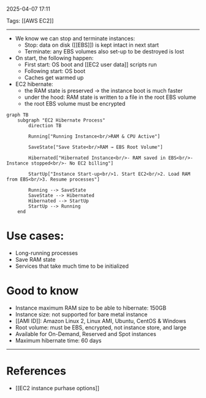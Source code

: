 2025-04-07 17:11

Tags: [[AWS EC2]]

---

- We know we can stop and terminate instances:
	- Stop: data on disk ([[EBS]]) is kept intact in next start
	- Terminate: any EBS volumes also set-up to be destroyed is lost
- On start, the following happen:
	- First start: OS boot and [[EC2 user data]] scripts run
	- Following start: OS boot
	- Caches get warmed up
- EC2 hibernate: 
	- the RAM state is preserved -> the instance boot is much faster
	- under the hood: RAM state is written to a file in the root EBS volume
	- the root EBS volume must be encrypted

```mermaid
graph TB
    subgraph "EC2 Hibernate Process"
        direction TB
        
        Running["Running Instance<br/>RAM & CPU Active"]
        
        SaveState["Save State<br/>RAM → EBS Root Volume"]
        
        Hibernated["Hibernated Instance<br/>- RAM saved in EBS<br/>- Instance stopped<br/>- No EC2 billing"]
        
        StartUp["Instance Start-up<br/>1. Start EC2<br/>2. Load RAM from EBS<br/>3. Resume processes"]
        
        Running --> SaveState
        SaveState --> Hibernated
        Hibernated --> StartUp
        StartUp --> Running
    end
```

# Use cases:
- Long-running processes
- Save RAM state
- Services that take much time to be initialized

# Good to know
- Instance maximum RAM size to be able to hibernate: 150GB
- Instance size: not supported for bare metal instance
- [[AMI ID]]: Amazon Linux 2, Linux AMI, Ubuntu, CentOS & Windows
- Root volume: must be EBS, encrypted, not instance store, and large
- Available for On-Demand, Reserved and Spot instances
- Maximum hibernate time: 60 days

---
# References
-  [[EC2 instance purhase options]]